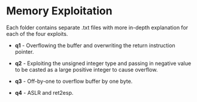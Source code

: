 # Memory Exploitation

Each folder contains separate .txt files with more in-depth explanation for each of the four exploits.

* **q1** - Overflowing the buffer and overwriting the return instruction pointer.

* **q2** - Exploiting the unsigned integer type and passing in negative value to be casted as a large positive integer to cause overflow.

* **q3** - Off-by-one to overflow buffer by one byte. 

* **q4** - ASLR and ret2esp.
